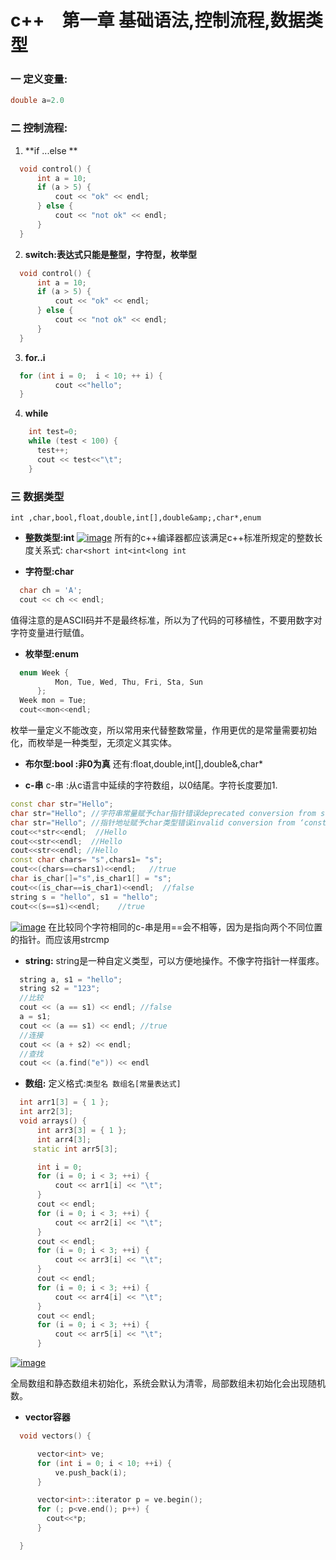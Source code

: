 c++　第一章 基础语法,控制流程,数据类型
================================================

### 一 定义变量:
```c++
double a=2.0
```


### 二 控制流程:
1. **if ...else **
```c++
  void control() {
      int a = 10;
      if (a > 5) {
          cout << "ok" << endl;
      } else {
          cout << "not ok" << endl;
      }
  }
```

2. **switch:表达式只能是整型，字符型，枚举型**
```c++
  void control() {
      int a = 10;
      if (a > 5) {
          cout << "ok" << endl;
      } else {
          cout << "not ok" << endl;
      }
  }
```
3. **for..i**
```c++
  for (int i = 0;  i < 10; ++ i) {
          cout <<"hello";
  }
```

4. **while**
```c++
    int test=0;
    while (test < 100) {
      test++;
      cout << test<<"\t";
    }
```

### 三 数据类型
`int ,char,bool,float,double,int[],double&amp;,char*,enum`
+ **整数类型:int**
[![image](http://farwmarth.com/wp-content/uploads/2013/03/image_thumb18.png "image")](http://farwmarth.com/wp-content/uploads/2013/03/image18.png)
所有的c++编译器都应该满足c++标准所规定的整数长度关系式: `char<short int<int<long int`

+ **字符型:char**
```c++
  char ch = 'A';
  cout << ch << endl;
```
值得注意的是ASCII码并不是最终标准，所以为了代码的可移植性，不要用数字对字符变量进行赋值。

+ **枚举型:enum**
```c++
  enum Week {
          Mon, Tue, Wed, Thu, Fri, Sta, Sun
      };
  Week mon = Tue;
  cout<<mon<<endl;
```
枚举一量定义不能改变，所以常用来代替整数常量，作用更优的是常量需要初始化，而枚举是一种类型，无须定义其实体。

+ **布尔型:bool :非0为真**
还有:float,double,int[],double&amp;,char*


+ **c-串**
c-串 :从c语言中延续的字符数组，以0结尾。字符长度要加1.
```c++
const char str="Hello";
char str="Hello"; //字符串常量赋予char指针错误deprecated conversion from string constant to ‘char’
char str="Hello"; //指针地址赋予char类型错误invalid conversion from ‘const char’ to ‘char’
cout<<*str<<endl;  //Hello
cout<<str<<endl;  //Hello
cout<<str<<endl; //Hello
const char chars= "s",chars1= "s";
cout<<(chars==chars1)<<endl;   //true
char is_char[]="s",is_char1[] = "s";
cout<<(is_char==is_char1)<<endl;  //false
string s = "hello", s1 = "hello";
cout<<(s==s1)<<endl;    //true
```
[![image](http://farwmarth.com/wp-content/uploads/2013/03/image_thumb19.png "image")](http://farwmarth.com/wp-content/uploads/2013/03/image19.png)
在比较同个字符相同的c-串是用==会不相等，因为是指向两个不同位置的指针。而应该用strcmp

+ **string:**
string是一种自定义类型，可以方便地操作。不像字符指针一样蛋疼。
```c++
  string a, s1 = "hello";
  string s2 = "123";
  //比较
  cout << (a == s1) << endl; //false
  a = s1;
  cout << (a == s1) << endl; //true
  //连接
  cout << (a + s2) << endl;
  //查找
  cout << (a.find("e")) << endl
```

+ **数组:**
定义格式:`类型名 数组名[常量表达式]`
```c++
  int arr1[3] = { 1 };
  int arr2[3];
  void arrays() {
      int arr3[3] = { 1 };
      int arr4[3];
     static int arr5[3];

      int i = 0;
      for (i = 0; i < 3; ++i) {
          cout << arr1[i] << "\t";
      }
      cout << endl;
      for (i = 0; i < 3; ++i) {
          cout << arr2[i] << "\t";
      }
      cout << endl;
      for (i = 0; i < 3; ++i) {
          cout << arr3[i] << "\t";
      }
      cout << endl;
      for (i = 0; i < 3; ++i) {
          cout << arr4[i] << "\t";
      }
      cout << endl;
      for (i = 0; i < 3; ++i) {
          cout << arr5[i] << "\t";
      }

```
[![image](http://farwmarth.com/wp-content/uploads/2013/03/image_thumb20.png "image")](http://farwmarth.com/wp-content/uploads/2013/03/image20.png)

全局数组和静态数组未初始化，系统会默认为清零，局部数组未初始化会出现随机数。

+ **vector容器**
```c++
  void vectors() {

      vector<int> ve;
      for (int i = 0; i < 10; ++i) {
          ve.push_back(i);
      }

      vector<int>::iterator p = ve.begin();
      for (; p<ve.end(); p++) {
        cout<<*p;
      }

  }
```